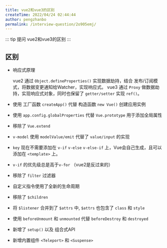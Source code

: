```yaml
---
title: vue2和vue3的区别
createTime: 2022/04/24 02:44:44
author: pengzhanbo
permalink: /interview-question/2o905emj/
---
```


::: tip 提问
vue2和vue3的区别
:::

## 区别

- 响应式原理

  vue2 通过 `Object.defineProperties()` 实现数据劫持，结合 发布/订阅模式，将数据变更通知给Watcher，实现响应式。
  vue3 通过 `Proxy` 做数据劫持，实现响应式对象，同时也保留了 `getter/setter` 实现 `ref()`。

- 使用 工厂函数 `createApp()` 代替 构造函数 `new Vue()` 创建应用实例
- 使用 `app.config.globalProperties` 代替 `Vue.prototype` 用于添加全局属性
- 移除了 `Vue.extend`
- `v-model` 使用 `modelValue/emit` 代替了 `value/input` 的实现
- `key` 现在不需要添加在 `v-if` `v-else` `v-else-if` 上，Vue会自己生成，且可以添加在 `<template>` 上。
- `v-if` 的优先级总是高于`v-for` （vue2是反过来的）
- 移除了 `filter` 过滤器
- 自定义指令使用了全新的生命周期
- 移除了 `$children`
- 将 `$listener` 合并到了 `$attrs` 中, `$attrs` 也包含了 `class` 和 `style`
- 使用 `beforeUnmount` 和 `unmounted` 代替 `beforeDestroy` 和 `destroyed`
- 新增了 `setup()` 以及 组合式API
- 新增内置组件 `<Teleport>` 和 `<Suspense>`
